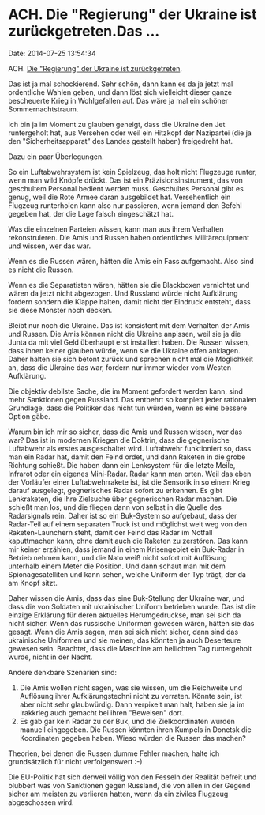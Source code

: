 ACH. Die \"Regierung\" der Ukraine ist zurückgetreten.Das \...
==============================================================

Date: 2014-07-25 13:54:34

ACH. [Die \"Regierung\" der Ukraine ist
zurückgetreten](http://www.tagesschau.de/ausland/ukraine-366.html).

Das ist ja mal schockierend. Sehr schön, dann kann es da ja jetzt mal
ordentliche Wahlen geben, und dann löst sich vielleicht dieser ganze
bescheuerte Krieg in Wohlgefallen auf. Das wäre ja mal ein schöner
Sommernachtstraum.

Ich bin ja im Moment zu glauben geneigt, dass die Ukraine den Jet
runtergeholt hat, aus Versehen oder weil ein Hitzkopf der Nazipartei
(die ja den \"Sicherheitsapparat\" des Landes gestellt haben)
freigedreht hat.

Dazu ein paar Überlegungen.

So ein Luftabwehrsystem ist kein Spielzeug, das holt nicht Flugzeuge
runter, wenn man wild Knöpfe drückt. Das ist ein Präzisionsinstrument,
das von geschultem Personal bedient werden muss. Geschultes Personal
gibt es genug, weil die Rote Armee daran ausgebildet hat. Versehentlich
ein Flugzeug runterholen kann also nur passieren, wenn jemand den Befehl
gegeben hat, der die Lage falsch eingeschätzt hat.

Was die einzelnen Parteien wissen, kann man aus ihrem Verhalten
rekonstruieren. Die Amis und Russen haben ordentliches Militärequipment
und wissen, wer das war.

Wenn es die Russen wären, hätten die Amis ein Fass aufgemacht. Also sind
es nicht die Russen.

Wenn es die Separatisten wären, hätten sie die Blackboxen vernichtet und
wären da jetzt nicht abgezogen. Und Russland würde nicht Aufklärung
fordern sondern die Klappe halten, damit nicht der Eindruck entsteht,
dass sie diese Monster noch decken.

Bleibt nur noch die Ukraine. Das ist konsistent mit dem Verhalten der
Amis und Russen. Die Amis können nicht die Ukraine anpissen, weil sie ja
die Junta da mit viel Geld überhaupt erst installiert haben. Die Russen
wissen, dass ihnen keiner glauben würde, wenn sie die Ukraine offen
anklagen. Daher halten sie sich betont zurück und sprechen nicht mal die
Möglichkeit an, dass die Ukraine das war, fordern nur immer wieder vom
Westen Aufklärung.

Die objektiv debilste Sache, die im Moment gefordert werden kann, sind
mehr Sanktionen gegen Russland. Das entbehrt so komplett jeder
rationalen Grundlage, dass die Politiker das nicht tun würden, wenn es
eine bessere Option gäbe.

Warum bin ich mir so sicher, dass die Amis und Russen wissen, wer das
war? Das ist in modernen Kriegen die Doktrin, dass die gegnerische
Luftabwehr als erstes ausgeschaltet wird. Luftabwehr funktioniert so,
dass man ein Radar hat, damit den Feind ordet, und dann Raketen in die
grobe Richtung schießt. Die haben dann ein Lenksystem für die letzte
Meile, Infrarot oder ein eigenes Mini-Radar. Radar kann man orten. Weil
das eben der Vorläufer einer Luftabwehrrakete ist, ist die Sensorik in
so einem Krieg darauf ausgelegt, gegnerisches Radar sofort zu erkennen.
Es gibt Lenkraketen, die ihre Zielsuche über gegnerischen Radar machen.
Die schießt man los, und die fliegen dann von selbst in die Quelle des
Radarsignals rein. Daher ist so ein Buk-System so aufgebaut, dass der
Radar-Teil auf einem separaten Truck ist und möglichst weit weg von den
Raketen-Launchern steht, damit der Feind das Radar im Notfall
kaputtmachen kann, ohne damit auch die Raketen zu zerstören. Das kann
mir keiner erzählen, dass jemand in einem Krisengebiet ein Buk-Radar in
Betrieb nehmen kann, und die Nato weiß nicht sofort mit Auflösung
unterhalb einem Meter die Position. Und dann schaut man mit dem
Spionagesatelliten und kann sehen, welche Uniform der Typ trägt, der da
am Knopf sitzt.

Daher wissen die Amis, dass das eine Buk-Stellung der Ukraine war, und
dass die von Soldaten mit ukrainischer Uniform betrieben wurde. Das ist
die einzige Erklärung für deren aktuelles Herumgedruckse, man sei sich
da nicht sicher. Wenn das russische Uniformen gewesen wären, hätten sie
das gesagt. Wenn die Amis sagen, man sei sich nicht sicher, dann sind
das ukrainische Uniformen und sie meinen, das könnten ja auch Deserteure
gewesen sein. Beachtet, dass die Maschine am hellichten Tag runtergeholt
wurde, nicht in der Nacht.

Andere denkbare Szenarien sind:

1.  Die Amis wollen nicht sagen, was sie wissen, um die Reichweite und
    Auflösung ihrer Aufklärungstechni nicht zu verraten. Könnte sein,
    ist aber nicht sehr glaubwürdig. Dann verpixelt man halt, haben sie
    ja im Irakkrieg auch gemacht bei ihren \"Beweisen\" dort.
2.  Es gab gar kein Radar zu der Buk, und die Zielkoordinaten wurden
    manuell eingegeben. Die Russen könnten ihren Kumpels in Donetsk die
    Koordinaten gegeben haben. Wieso würden die Russen das machen?

Theorien, bei denen die Russen dumme Fehler machen, halte ich
grundsätzlich für nicht verfolgenswert :-)

Die EU-Politik hat sich derweil völlig von den Fesseln der Realität
befreit und blubbert was von Sanktionen gegen Russland, die von allen in
der Gegend sicher am meisten zu verlieren hatten, wenn da ein ziviles
Flugzeug abgeschossen wird.
